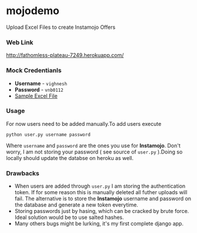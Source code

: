 mojodemo
========

Upload Excel Files to create Instamojo Offers

### Web Link
http://fathomless-plateau-7249.herokuapp.com/

### Mock Credentianls
* **Username** - `vighnesh`
* **Password** - `vnb0112`
* [Sample Excel File](https://dl.dropboxusercontent.com/u/74846509/wb.xlsx)

### Usage
For now users need to be added manually.To add users execute
```shell
python user.py username password
```
Where `username` and `password` are the ones you use for **Instamojo**. Don't worry, I am not storing your password ( see source of `user.py` ).Doing so locally should update the databse on heroku as well.

### Drawbacks

* When users are added through `user.py` I am storing the authentication token. If for some reason this is manually deleted all futher uploads will fail. The  alternative is to store the **Instamojo** username and password on the database and generate a new token everytime.
* Storing passwords just by hasing, which can be cracked by brute force. Ideal solution would be to use salted hashes.
* Many others bugs might be lurking, it's my first complete django app.